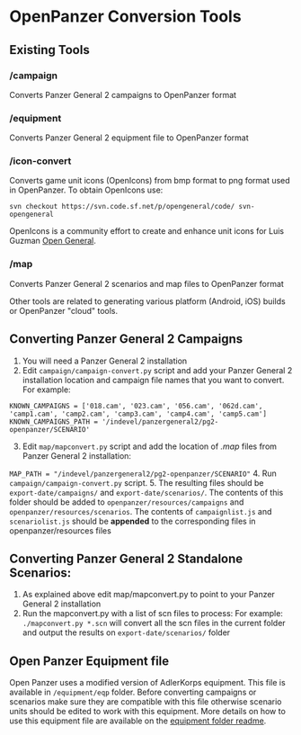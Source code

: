 # OpenPanzer Conversion Tools
## Existing Tools
### /campaign
Converts Panzer General 2 campaigns to OpenPanzer format
### /equipment
Converts Panzer General 2 equipment file to OpenPanzer format
### /icon-convert 
Converts game unit icons (OpenIcons) from bmp format to png format used in OpenPanzer. To obtain OpenIcons use:
```
svn checkout https://svn.code.sf.net/p/opengeneral/code/ svn-opengeneral
```
OpenIcons is a community effort to create and enhance unit icons for Luis Guzman [Open General](http://www.luis-guzman.com/).
### /map
Converts Panzer General 2 scenarios and map files to OpenPanzer format

Other tools are related to generating various platform (Android, iOS) builds or OpenPanzer "cloud" tools.


## Converting Panzer General 2 Campaigns

1. You will need a Panzer General 2 installation
2. Edit ```campaign/campaign-convert.py``` script and add your Panzer General 2 installation location and campaign file names that you want to convert. For example:
```
KNOWN_CAMPAIGNS = ['018.cam', '023.cam', '056.cam', '062d.cam', 'camp1.cam', 'camp2.cam', 'camp3.cam', 'camp4.cam', 'camp5.cam']
KNOWN_CAMPAIGNS_PATH = '/indevel/panzergeneral2/pg2-openpanzer/SCENARIO'
```
3. Edit ```map/mapconvert.py``` script and add the location of *.map* files from Panzer General 2 installation:

```MAP_PATH = "/indevel/panzergeneral2/pg2-openpanzer/SCENARIO"```
4. Run ```campaign/campaign-convert.py``` script.
5. The resulting files should be ```export-date/campaigns/``` and ```export-date/scenarios/```. 
The contents of this folder should be added to ```openpanzer/resources/campaigns``` and ```openpanzer/resources/scenarios```. 
The contents of ```campaignlist.js``` and ```scenariolist.js``` should be **appended** to the corresponding files in openpanzer/resources files

## Converting Panzer General 2 Standalone Scenarios:
1. As explained above edit map/mapconvert.py to point to your Panzer General 2 installation
2. Run the mapconvert.py with a list of scn files to process: For example:
```./mapconvert.py *.scn``` will convert all the scn files in the current folder and output the results on ```export-date/scenarios/``` folder


## Open Panzer Equipment file

Open Panzer uses a modified version of AdlerKorps equipment. This file is available in ```/equipment/eqp``` folder. Before converting campaigns or scenarios make sure they are compatible with this file otherwise scenario units should be edited to work with this equipment.
More details on how to use this equipment file are available on the [equipment folder readme](equipment/README.md).

